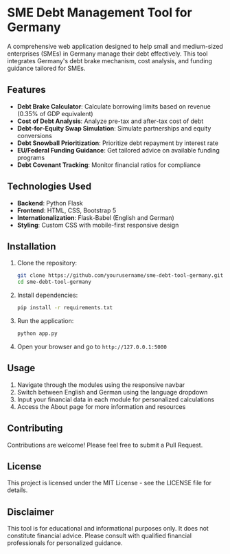 # SME Debt Management Tool for Germany

A comprehensive web application designed to help small and medium-sized enterprises (SMEs) in Germany manage their debt effectively. This tool integrates Germany's debt brake mechanism, cost analysis, and funding guidance tailored for SMEs.

## Features

- **Debt Brake Calculator**: Calculate borrowing limits based on revenue (0.35% of GDP equivalent)
- **Cost of Debt Analysis**: Analyze pre-tax and after-tax cost of debt
- **Debt-for-Equity Swap Simulation**: Simulate partnerships and equity conversions
- **Debt Snowball Prioritization**: Prioritize debt repayment by interest rate
- **EU/Federal Funding Guidance**: Get tailored advice on available funding programs
- **Debt Covenant Tracking**: Monitor financial ratios for compliance

## Technologies Used

- **Backend**: Python Flask
- **Frontend**: HTML, CSS, Bootstrap 5
- **Internationalization**: Flask-Babel (English and German)
- **Styling**: Custom CSS with mobile-first responsive design

## Installation

1. Clone the repository:
   ```bash
   git clone https://github.com/yourusername/sme-debt-tool-germany.git
   cd sme-debt-tool-germany
   ```

2. Install dependencies:
   ```bash
   pip install -r requirements.txt
   ```

3. Run the application:
   ```bash
   python app.py
   ```

4. Open your browser and go to `http://127.0.0.1:5000`

## Usage

1. Navigate through the modules using the responsive navbar
2. Switch between English and German using the language dropdown
3. Input your financial data in each module for personalized calculations
4. Access the About page for more information and resources

## Contributing

Contributions are welcome! Please feel free to submit a Pull Request.

## License

This project is licensed under the MIT License - see the LICENSE file for details.

## Disclaimer

This tool is for educational and informational purposes only. It does not constitute financial advice. Please consult with qualified financial professionals for personalized guidance.
